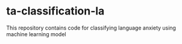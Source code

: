 # ta-classification-la
This repository contains code for classifying language anxiety using machine learning model
